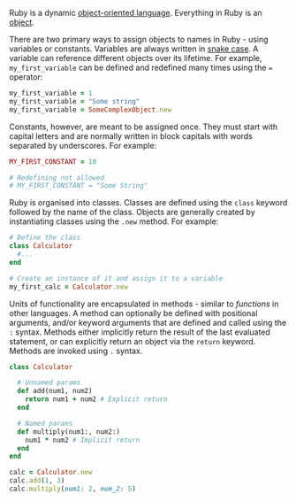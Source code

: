 Ruby is a dynamic [object-oriented language][object-oriented-programming]. Everything in Ruby is an [object][object].

There are two primary ways to assign objects to names in Ruby - using variables or constants. Variables are always written in [snake case][snake-case]. A variable can reference different objects over its lifetime. For example, `my_first_variable` can be defined and redefined many times using the `=` operator:

```ruby
my_first_variable = 1
my_first_variable = "Some string"
my_first_variable = SomeComplexObject.new
```

Constants, however, are meant to be assigned once. They must start with capital letters and are normally written in block capitals with words separated by underscores. For example:

```ruby
MY_FIRST_CONSTANT = 10

# Redefining not allowed
# MY_FIRST_CONSTANT = "Some String"
```

Ruby is organised into classes. Classes are defined using the `class` keyword followed by the name of the class. Objects are generally created by instantiating classes using the `.new` method. For example:

```ruby
# Define the class
class Calculator
  #...
end

# Create an instance of it and assign it to a variable
my_first_calc = Calculator.new
```

Units of functionality are encapsulated in methods - similar to _functions_ in other languages. A method can optionally be defined with positional arguments, and/or keyword arguments that are defined and called using the `:` syntax. Methods either implicitly return the result of the last evaluated statement, or can explicitly return an object via the `return` keyword. Methods are invoked using `.` syntax.

```ruby
class Calculator

  # Unnamed params
  def add(num1, num2)
    return num1 + num2 # Explicit return
  end

  # Named params
  def multiply(num1:, num2:)
    num1 * num2 # Implicit return
  end
end

calc = Calculator.new
calc.add(1, 3)
calc.multiply(num1: 2, num_2: 5)
```

[object-oriented-programming]: https://ruby-doc.org/docs/ruby-doc-bundle/UsersGuide/rg/oothinking.html
[object]: ../../../../../../reference/concepts/objects.md
[snake-case]: https://en.wikipedia.org/wiki/Snake_case
